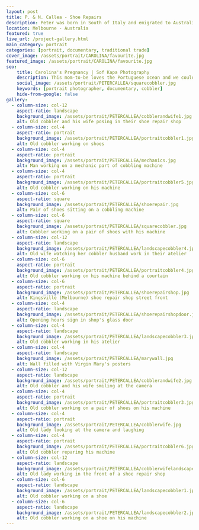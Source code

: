 ```yaml
---
layout: post
title: P. & N. Callea - Shoe Repairs 
description: Peter was born in South of Italy and emigrated to Australia as a young man. In 1957, 24 years old Peter opened this shoe repair shop in Kingsville (Melbourne), and has been working as a cobbler alongside his wife ever since...
location: Melbourne - Australia
featured: true
live_url: /project-gallery.html
main_category: portrait
categories: [portrait, documentary, traditional trade]
cover_image: /assets/portrait/CAROLINA/favourite.jpg
featured_image: /assets/portrait/CAROLINA/favourite.jpg
seo:
    title: Carolina's Pregnancy | Sof Kapa Photography
    description: This mom-to-be loves the Portuguese ocean and we couldn't think of a better place for the photoshoot
    social_image: /assets/portrait/PETERCALLEA/squarecobbler.jpg
    keywords: [portrait photographer, documentary, cobbler]
    hide-from-google: false
gallery:
  - column-size: col-12
    aspect-ratio: landscape
    background_image: /assets/portrait/PETERCALLEA/cobblerandwife1.jpg
    alt: Old cobbler and his wife posing in their shoe repair shop
  - column-size: col-4
    aspect-ratio: portrait
    background_image: /assets/portrait/PETERCALLEA/portraitcobbler1.jpg
    alt: Old cobbler working on shoes
  - column-size: col-4
    aspect-ratio: portrait
    background_image: /assets/portrait/PETERCALLEA/mechanics.jpg
    alt: Man working on a mechanic part of cobbling machine
  - column-size: col-4
    aspect-ratio: portrait
    background_image: /assets/portrait/PETERCALLEA/portraitcobbler5.jpg
    alt: Old cobbler working on his machine
  - column-size: col-6
    aspect-ratio: square
    background_image: /assets/portrait/PETERCALLEA/shoerepair.jpg
    alt: Pair of shoes sitting on a cobbling machine
  - column-size: col-6
    aspect-ratio: square
    background_image: /assets/portrait/PETERCALLEA/squarecobbler.jpg
    alt: Cobbler working on a pair of shoes with his machine
  - column-size: col-12
    aspect-ratio: landscape
    background_image: /assets/portrait/PETERCALLEA/landscapecobbler4.jpg
    alt: Old wife watching her cobbler husband work in their atelier
  - column-size: col-6
    aspect-ratio: portrait
    background_image: /assets/portrait/PETERCALLEA/portraitcobbler4.jpg
    alt: Old cobbler working on his machine behind a courtain
  - column-size: col-6
    aspect-ratio: portrait
    background_image: /assets/portrait/PETERCALLEA/shoerepairshop.jpg
    alt: Kingsville (Melbourne) shoe repair shop street front
  - column-size: col-4
    aspect-ratio: landscape
    background_image: /assets/portrait/PETERCALLEA/shoerepairshopdoor.jpg
    alt: Opening hours sign in shop's glass door
  - column-size: col-4
    aspect-ratio: landscape
    background_image: /assets/portrait/PETERCALLEA/landscapecobbler3.jpg
    alt: Old cobbler working in his atelier
  - column-size: col-4
    aspect-ratio: landscape
    background_image: /assets/portrait/PETERCALLEA/marywall.jpg
    alt: Wall filled with Virgin Mary's posters
  - column-size: col-12
    aspect-ratio: landscape
    background_image: /assets/portrait/PETERCALLEA/cobblerandwife2.jpg
    alt: Old cobbler and his wife smiling at the camera
  - column-size: col-4
    aspect-ratio: portrait
    background_image: /assets/portrait/PETERCALLEA/portraitcobbler3.jpg
    alt: Old cobbler working on a pair of shoes on his machine
  - column-size: col-4
    aspect-ratio: portrait
    background_image: /assets/portrait/PETERCALLEA/cobblerwife.jpg
    alt: Old lady looking at the camera and laughing
  - column-size: col-4
    aspect-ratio: portrait
    background_image: /assets/portrait/PETERCALLEA/portraitcobbler6.jpg
    alt: Old cobbler reparing his machine
  - column-size: col-12
    aspect-ratio: landscape
    background_image: /assets/portrait/PETERCALLEA/cobblerwifelandscape.jpg  
    alt: Old lady working in the front of a shoe repair shop
  - column-size: col-6
    aspect-ratio: landscape
    background_image: /assets/portrait/PETERCALLEA/landscapecobbler1.jpg
    alt: Old cobbler working on a shoe
  - column-size: col-6
    aspect-ratio: landscape
    background_image: /assets/portrait/PETERCALLEA/landscapecobbler2.jpg
    alt: Old cobbler working on a shoe on his machine
---
```



